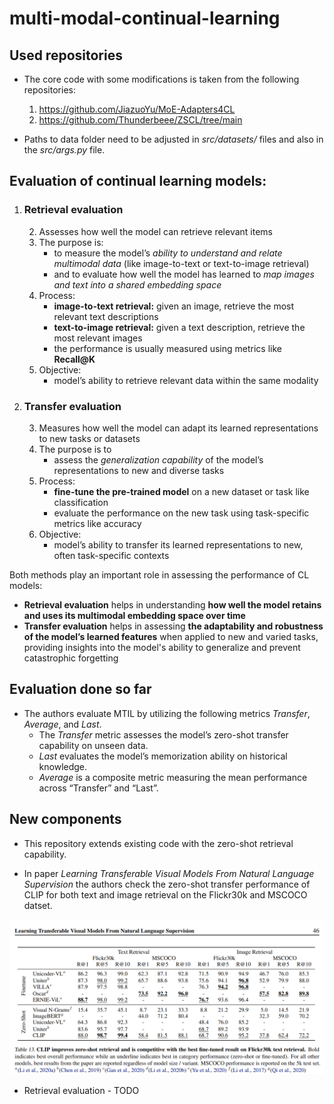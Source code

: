 # multi-modal-continual-learning

## Used repositories

- The core code with some modifications is taken from the following repositories:
    1) https://github.com/JiazuoYu/MoE-Adapters4CL
    2) https://github.com/Thunderbeee/ZSCL/tree/main

- Paths to data folder need to be adjusted in *src/datasets/* files and also in the *src/args.py* file.

## Evaluation of continual learning models:

1. ### **Retrieval evaluation**
   2. Assesses how well the model can retrieve relevant items
   3. The purpose is:
      - to measure the model’s *ability to understand and relate multimodal data* (like image-to-text or
      text-to-image retrieval)
      - and to evaluate how well the model has learned to *map images and text into a shared
      embedding space*
   5. Process:
      - **image-to-text retrieval:** given an image, retrieve the most relevant text descriptions
      - **text-to-image retrieval:** given a text description, retrieve the most relevant images
      - the performance is usually measured using metrics like **Recall@K**
   6. Objective:
      - model’s ability to retrieve relevant data within the same modality
2. ### **Transfer evaluation**
    3. Measures how well the model can adapt its learned representations to new tasks or datasets
    4. The purpose is to
       - assess the *generalization capability* of the model’s representations to new and diverse tasks
    6. Process:
        - **fine-tune the pre-trained model** on a new dataset or task like classification
        - evaluate the performance on the new task using task-specific metrics like accuracy
    8. Objective:
        - model’s ability to transfer its learned representations to new, often task-specific contexts

Both methods play an important role in assessing the performance of CL models:

- **Retrieval evaluation** helps in understanding **how well the model retains and uses its multimodal embedding space over
  time**
- **Transfer evaluation** helps in assessing **the adaptability and robustness of the model’s learned features** when applied to
  new and varied tasks, providing insights into the model's ability to generalize and prevent catastrophic forgetting

## Evaluation done so far

- The authors evaluate MTIL by utilizing the following metrics *Transfer*, *Average*,
  and *Last*.
    - The *Transfer* metric assesses the model’s
      zero-shot transfer capability on unseen data.
    - *Last* evaluates the model’s memorization ability on historical knowledge.
    - *Average* is a composite metric measuring the mean performance across “Transfer” and “Last”.

## New components

- This repository extends existing code with the zero-shot retrieval capability.

- In paper *Learning Transferable Visual Models From Natural Language Supervision* the authors check the zero-shot
  transfer performance of CLIP for both
  text and image retrieval on the Flickr30k and MSCOCO datset.

![clip_retrieval_results.png](img%2Fclip_retrieval_results.png)

- Retrieval evaluation - TODO



